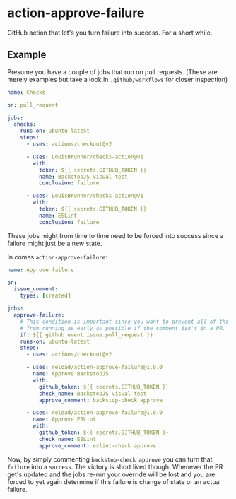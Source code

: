 # action-approve-failure

GitHub action that let's you turn failure into success. For a short while.

## Example

Presume you have a couple of jobs that run on pull requests.
(These are merely examples but take a look in `.github/workflows` for closer inspection)

```yaml
name: Checks

on: pull_request

jobs:
  checks:
    runs-on: ubuntu-latest
    steps:
      - uses: actions/checkout@v2

      - uses: LouisBrunner/checks-action@v1
        with:
          token: ${{ secrets.GITHUB_TOKEN }}
          name: BackstopJS visual test
          conclusion: failure

      - uses: LouisBrunner/checks-action@v1
        with:
          token: ${{ secrets.GITHUB_TOKEN }}
          name: ESLint
          conclusion: failure
```

These jobs might from time to time need to be forced into success since a failure
might just be a new state.

In comes `action-approve-failure`:

```yaml
name: Approve failure

on:
  issue_comment:
    types: [created]

jobs:
  approve-failure:
    # This condition is important since you want to prevent all of the steps
    # from running as early as possible if the comment isn't in a PR.
    if: ${{ github.event.issue.pull_request }}
    runs-on: ubuntu-latest
    steps:
      - uses: actions/checkout@v2

      - uses: reload/action-approve-failure@1.0.0
        name: Approve BackstopJS
        with:
          github_token: ${{ secrets.GITHUB_TOKEN }}
          check_name: BackstopJS visual test
          approve_comment: backstop-check approve

      - uses: reload/action-approve-failure@1.0.0
        name: Approve ESLint
        with:
          github_token: ${{ secrets.GITHUB_TOKEN }}
          check_name: ESLint
          approve_comment: eslint-check approve
```

Now, by simply commenting `backstop-check approve` you can turn that `failure`
into a `success`. The victory is short lived though. Whenever the PR get's
updated and the jobs re-run your override will be lost and you are forced to
yet again determine if this failure is change of state or an actual failure.
